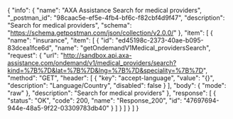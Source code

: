 {
  "info": {
    "name": "AXA Assistance Search for medical providers",
    "_postman_id": "98caac5e-ef5e-4fb4-bf6c-f82cbf4d9f47",
    "description": "Search for medical providers",
    "schema": "https://schema.getpostman.com/json/collection/v2.0.0/"
  },
  "item": [
    {
      "name": "insurance",
      "item": [
        {
          "id": "ed45198c-2373-40ae-b095-83dcea1fce6d",
          "name": "getOndemandV1Medical_providersSearch",
          "request": {
            "url": "http://sandbox.api.axa-assistance.com/ondemand/v1/medical_providers/search?kind=%7B%7D&lat=%7B%7D&lng=%7B%7D&speciality=%7B%7D",
            "method": "GET",
            "header": [
              {
                "key": "accept-language",
                "value": "{}",
                "description": "Language/Country",
                "disabled": false
              }
            ],
            "body": {
              "mode": "raw"
            },
            "description": "Search for medical providers"
          },
          "response": [
            {
              "status": "OK",
              "code": 200,
              "name": "Response_200",
              "id": "47697694-944e-48a5-9f22-03309783db40"
            }
          ]
        }
      ]
    }
  ]
}